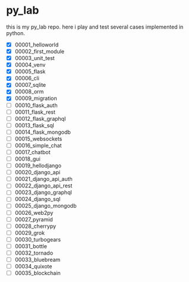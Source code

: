 # py_lab

this is my py_lab repo.
here i play and test several cases implemented in python.

- [x] 00001_helloworld
- [x] 00002_first_module
- [x] 00003_unit_test
- [x] 00004_venv
- [x] 00005_flask
- [x] 00006_cli
- [x] 00007_sqlite
- [x] 00008_orm
- [x] 00009_migration
- [ ] 00010_flask_auth
- [ ] 00011_flask_rest
- [ ] 00012_flask_graphql
- [ ] 00013_flask_sql
- [ ] 00014_flask_mongodb
- [ ] 00015_websockets
- [ ] 00016_simple_chat
- [ ] 00017_chatbot
- [ ] 00018_gui
- [ ] 00019_hellodjango
- [ ] 00020_django_api
- [ ] 00021_django_api_auth
- [ ] 00022_django_api_rest
- [ ] 00023_django_graphql
- [ ] 00024_django_sql
- [ ] 00025_django_mongodb
- [ ] 00026_web2py
- [ ] 00027_pyramid
- [ ] 00028_cherrypy
- [ ] 00029_grok
- [ ] 00030_turbogears
- [ ] 00031_bottle
- [ ] 00032_tornado
- [ ] 00033_bluebream
- [ ] 00034_quixote
- [ ] 00035_blockchain
